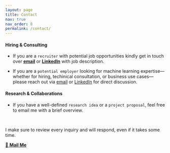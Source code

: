 ```yaml
---
layout: page
title: Contact
nav: true
nav_order: 8
permalink: /contact/
---
```


#### **Hiring & Consulting**

- If you are a `recruiter` with potential job opportunities kindly get in touch over [**email**](mailto:hrishikesh.hsk@gmail.com) or [**LinkedIn**](https://www.linkedin.com/in/hrishikesh-singh/) with job description.
  
- If you are a `potential employer` looking for machine learning expertise—whether for hiring, techinical consultation, or business use cases—please reach out via [email](mailto:hrishikesh.hsk@gmail.com) or [LinkedIn](https://www.linkedin.com/in/hrishikesh-singh/) for direct discussion.

#### **Research & Collaborations**

- If you have a well-defined `research idea` or a `project proposal`, feel free to email me with a brief overview. 

<br>

I make sure to review every inquiry and will respond, even if it takes some time. 

[📩 **Mail Me**](mailto:hrishikesh.hsk@gmail.com)

